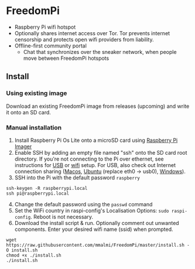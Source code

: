 # FreedomPi
* Raspberry Pi wifi hotspot
* Optionally shares internet access over Tor. Tor prevents internet censorship and protects open wifi providers from liability.
* Offline-first community portal
  * Chat that synchronizes over the sneaker network, when people move between FreedomPi hotspots

## Install
### Using existing image
Download an existing FreedomPi image from releases (upcoming) and write it onto an SD card.

### Manual installation
1. Install Raspberry Pi Os Lite onto a microSD card using [Raspberry Pi Imager](https://www.raspberrypi.com/software/)
2. Enable SSH by adding an empty file named "ssh" onto the SD card root directory. If you're not connecting to the Pi over ethernet, see instructions for [USB](https://desertbot.io/blog/ssh-into-pi-zero-over-usb) or [wifi](https://www.raspberrypi.com/documentation/computers/configuration.html#setting-up-a-headless-raspberry-pi) setup. For USB, also check out Internet connection sharing ([Macos](https://www.thepolyglotdeveloper.com/2019/07/share-internet-between-macos-raspberry-pi-zero-over-usb/), [Ubuntu](https://help.ubuntu.com/community/Internet/ConnectionSharing) (replace eth0 -> usb0), [Windows](https://www.circuitbasics.com/raspberry-pi-zero-ethernet-gadget/)).
3. SSH into the Pi with the default password `raspberry`
```
ssh-keygen -R raspberrypi.local
ssh pi@raspberrypi.local
```
4. Change the default password using the `passwd` command
5. Set the WiFi country in raspi-config's Localisation Options: `sudo raspi-config`. Reboot is not necessary.
6. Download the install script & run. Optionally comment out unwanted components. Enter your desired wifi name (ssid) when prompted.
```
wget https://raw.githubusercontent.com/mmalmi/FreedomPi/master/install.sh -O install.sh
chmod +x ./install.sh
./install.sh
```

